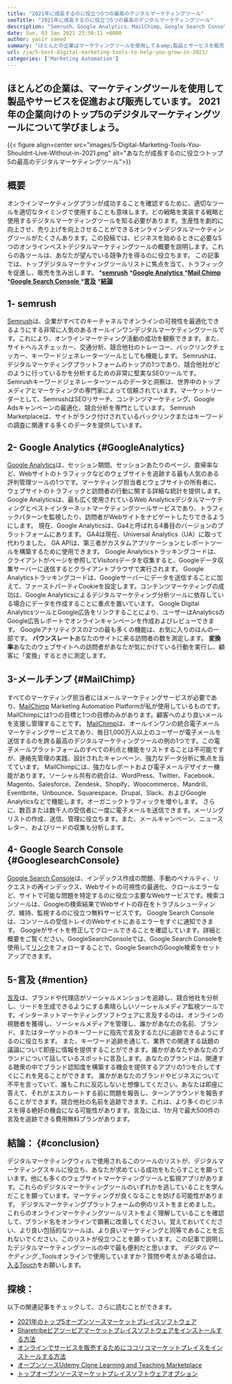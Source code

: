```yaml
---
title: "2021年に成長するのに役立つ5つの最高のデジタルマーケティングツール" 
seoTitle: "2021年に成長するのに役立つ5つの最高のデジタルマーケティングツール" 
description: "Semrush、Google Analytics、MailChimp、Google Search Console、および言及は、ビジネスを成長させるための最も手頃な価格で便利なデジタルマーケティングツールです。" 
date: Sun, 03 Jan 2021 23:50:11 +0000
author: yasir saeed
summary: "ほとんどの企業はマーケティングツールを使用して＆amp;製品とサービスを販売します。 2021年の企業向けのトップ5のデジタルマーケティングツールについて学びましょう。" 
url: /ja/5-best-digital-marketing-tools-to-help-you-grow-in-2021/
categories: ['Marketing Automation']
---
```


## ほとんどの企業は、マーケティングツールを使用して製品やサービスを促進および販売しています。 2021年の企業向けのトップ5のデジタルマーケティングツールについて学びましょう。

{{< figure align=center src="images/5-Digital-Marketing-Tools-You-Shouldnt-Live-Without-in-2021.png" alt="あなたが成長するのに役立つトップ5の最高のデジタルマーケティングツール">}}


## **概要**
オンラインマーケティングプランが成功することを確認するために、適切なツールを適切なタイミングで使用することも意味します。どの戦略を実装する戦略と使用するデジタルマーケティングツールを知る必要があります。生産性を劇的に向上させ、売り上げを向上させることができるオンラインデジタルマーケティングツールがたくさんあります。この投稿では、ビジネスを始めるときに必要な5つのオンラインベストデジタルマーケティングツールの概要を説明します。これらの各ツールは、あなたが望んでいる競争力を得るのに役立ちます。
この記事では、トップデジタルマーケティングツールリストに焦点を当て、トラフィックを促進し、販売を生み出します。
  ***[semrush][1]** 
  *[**Google Analytics** ][2]
  *[**Mail Chimp** ][3]
  *[**Google Search Console** ][4]
  ***[言及][5]** 
  ***[結論][6]** 

## **1- semrush** 
[Semrush][7]は、企業がすべてのキーチャネルでオンラインの可視性を最適化できるようにする非常に人気のあるオールインワンデジタルマーケティングツールです。これにより、オンラインマーケティング活動の成功を観察できます。また、サイトヘルスチェッカー、交通分析、競合他社のトレーコー、バックリンクチェッカー、キーワードジェネレーターツールとしても機能します。 Semrushは、デジタルマーケティングプラットフォームのトップの1つであり、競合他社がどのように行っているかを分析するための非常に堅実なSEOツールです。
Semrushキーワードジェネレーターツールのデータと洞察は、世界中のトップメディアとマーケティングの専門家によって信頼されています。マーケットリーダーとして、SemrushはSEOリサーチ、コンテンツマーケティング、Google Adsキャンペーンの最適化、競合分析を専門としています。 Semrush Marketplaceは、サイトがランク付けされているバックリンクまたはキーワードの調査に関連する多くのデータを提供しています。

## **2- Google Analytics** {#GoogleAnalytics}
[Google Analytics][8]は、セッション期間、セッションあたりのページ、直帰率など、Webサイトのトラフィックなどのウェブサイトを追跡する最も人気のある評判管理ツールの1つです。マーケティング担当者とウェブサイトの所有者に、ウェブサイトのトラフィックと訪問者の行動に関する詳細な統計を提供します。 Google Analyticsは、最も広く使用されているWeb Analyticsデジタルマーケティングとベストインターネットマーケティングツールサービスであり、トラフィックパターンを監視したり、訪問者がWebサイトをナビゲートしたりできるようにします。
現在、Google Analyticsは、Ga4と呼ばれる4番目のバージョンのプラットフォームにあります。 GA4は現在、Universal Analytics（UA）に取って代わりました。 GA APIは、第三者がカスタムアプリケーションとレポートツールを構築するために使用できます。 Google Analyticsトラッキングコードは、クライアントがページを参照してVisitorsデータを収集すると、Googleデータ収集サーバーに送信するとクライアントブラウザで実行されます。 Google Analyticsトラッキングコードは、Googleサーバーにデータを送信することに加えて、ファーストパーティCookieを設定します。コンテンツマーケティングの成功は、Google Analyticsによるデジタルマーケティング分析ツールに依存している場合にデータを作成することに重点を置いています。
Google Digital AnalyticsツールとGoogle広告をリンクすることにより、ユーザーはAnalyticsのGoogle広告レポートでオンラインキャンペーンを作成およびレビューできます。 Googleアナリティクスの2つの最も多くの機能は、お気に入りのほんの一部です。
**バウンスレート**あなたのサイトに来る訪問者の数を測定します。
**変換率**あなたのウェブサイトへの訪問者があなたが気にかけている行動を実行し、顧客に「変換」するときに測定します。

##  **3-メールチンプ** {#MailChimp}
すべてのマーケティング担当者にはメールマーケティングサービスが必要であり、[MailChimp][9] Marketing Automation Platformが私が使用しているものです。 MailChimpには1つの目標と1つの目標のみがあります。顧客へのより良いメールを支援し管理することです。
[MailChimp][9]は、オールインワンの統合電子メールマーケティングサービスであり、毎日1,000万人以上のユーザーが電子メールを送信するのを誇る最高のデジタルマーケティングツールの例の1つです。この電子メールプラットフォームのすべての利点と機能をリストすることは不可能ですが、連絡先管理の実践、設計されたキャンペーン、強力なデータ分析に焦点を当てています。
MailChimpには、強力なレポートおよび電子メールデザイナー機能があります。ソーシャル共有の統合は、WordPress、Twitter、Facebook、Magento、Salesforce、Zendesk、Shopify、Woocommerce、Mandrill、Eventbrite、Unbounce、Squarespace、Drupal、Slack、およびGoogle Analyticsなどで機能します。オーガニックトラフィックを増やします。
さらに、数百または数千人の受信者に一度に電子メールを送信できます。メーリングリストの作成、送信、管理に役立ちます。また、メールキャンペーン、ニュースレター、およびリードの収集も分析します。

## **4- Google Search Console** {#GooglesearchConsole}
[Google Search Console][10]は、インデックス作成の問題、手動のペナルティ、リクエストの再インデックス、Webサイトの可視性の最適化、クロールエラーなど、サイトで可能な問題を特定するのに役立つ主要なWebサービスです。検索コンソールは、Googleの検索結果でWebサイトの存在をトラブルシューティング、維持、監視するのに役立つ無料サービスです。
Google Search Consoleは、コンソールの受信トレイのWebサイトにあるエラーをすぐに通知できます。 Googleがサイトを修正してクロールできることを確認しています。詳細と概要をご覧ください。GoogleSearchConsoleでは、Google Search Consoleを使用して[リンク][10]をフォローすることで、Google SearchのGoogle検索をセットアップできます。

##  **5-言及** {#mention}
[言及][11]は、ブランドや代理店がソーシャルメンションを追跡し、競合他社を分析し、リードを生成できるようにする素晴らしいソーシャルメディア監視ツールです。インターネットマーケティングソフトウェアに言及するのは、オンラインの視聴者を獲得し、ソーシャルメディアを管理し、誰かがあなたの名前、ブランド、またはターゲットのキーワードに指先で言及するたびに追跡できるようにするのに役立ちます。
また、キーワード追跡を通じて、業界での関連する話題の議論について即座に情報を提供することができます。誰かがあなたやあなたのブランドについて話しているスポットに言及します。あなたのブランドは、関連する聴衆の中でブランド認知度を構築する機会を提供するアプリの1つを介してすぐにこれを見ることができます。
誰かがあなたのブランドやビジネスについて不平を言っていて、誰もこれに反応しないと想像してください。あなたは即座に答えて、それがエスカレートする前に問題を報告し、ターンアラウンドを報告することができます。競合他社の名前を追跡できます。これは、より多くのビジネスを得る絶好の機会になる可能性があります。言及には、1か月で最大500件の言及を追跡できる費用無料プランがあります。

## **結論**： {#conclusion}
デジタルマーケティングウィルで使用されるこのツールのリストが、デジタルマーケティングスキルに役立ち、あなたが求めている成功をもたらすことを願っています。他にも多くのウェブサイトマーケティングツールと監視アプリがあります。これらのデジタルマーケティングツールのいずれかを逃していることを学んだことを願っています。マーケティングが良くなることを妨げる可能性があります。
デジタルマーケティングプラットフォームの例のリストをまとめました。これらのオンラインマーケティングツールリストをよく理解していることを確認して、ブランド名をオンラインで顕著に改善してください。覚えておいてください、より良い包括的なツールは、より良いマーケティングと同等であることを忘れないでください。このリストが役立つことを願っています。この記事で説明したデジタルマーケティングツールの中で最も便利だと思います。
_デジタルマーケティング_ _Toolsオンラインで使用していますか？質問や考えがある場合は、[入る][12][Touch][13]をお願いします。

## 探検：
以下の関連記事をチェックして、さらに読むことができます。
  * [2021年のトップ5オープンソースマーケットプレイスソフトウェア][14]
  * [Sharetribeピアツーピアマーケットプレイスソフトウェアをインストールする方法][15]
  * [オンラインでサービスを販売するためにココリコマーケットプレイスをインストールする方法][16]
  * [オープンソースUdemy Clone Learning and Teaching Marketplace][17]
  * [トップオープンソースマーケットプレイスソフトウェアオプション][18]

  
[1]: #SEMRush
[2]: #GoogleAnalytics
[3]: #MailChimp
[4]: #GoogleSearchConsole
[5]: #Mention
[6]: #Conclusion
[7]: https://www.semrush.com/
[8]: https://analytics.google.com/
[9]: https://mailchimp.com/
[10]: https://search.google.com/search-console/about
[11]: https://mention.com/en/
[12]: mailto:yasir.saeed@aspose.com
[13]: https://forum.containerize.com
[14]: https://blog.containerize.com/marketplace/top-5-open-source-marketplace-software-in-2021/
[15]: https://products.containerize.com/marketplace/sharetribe/
[16]: https://products.containerize.com/marketplace/cocorico/
[17]: https://products.containerize.com/marketplace/edurge/
[18]: https://products.containerize.com/marketplace/
